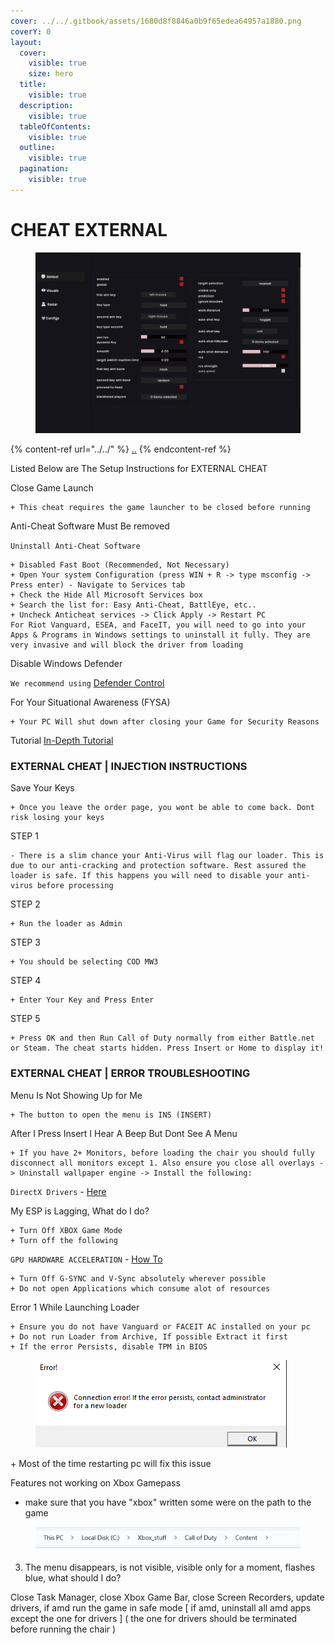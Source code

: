```yaml
---
cover: ../../.gitbook/assets/1680d8f8846a0b9f65edea64957a1880.png
coverY: 0
layout:
  cover:
    visible: true
    size: hero
  title:
    visible: true
  description:
    visible: true
  tableOfContents:
    visible: true
  outline:
    visible: true
  pagination:
    visible: true
---
```


# CHEAT  EXTERNAL



<figure><img src="../../.gitbook/assets/external new gif.gif" alt=""><figcaption></figcaption></figure>



{% content-ref url="../../" %}
[..](../../)
{% endcontent-ref %}

Listed Below are The Setup Instructions for EXTERNAL CHEAT&#x20;

Close Game Launch

```
+ This cheat requires the game launcher to be closed before running
```

Anti-Cheat Software Must Be removed

`Uninstall Anti-Cheat Software`

```
+ Disabled Fast Boot (Recommended, Not Necessary)
+ Open Your system Configuration (press WIN + R -> type msconfig -> Press enter) - Navigate to Services tab
+ Check the Hide All Microsoft Services box
+ Search the list for: Easy Anti-Cheat, BattlEye, etc..
+ Uncheck Anticheat services -> Click Apply -> Restart PC
For Riot Vanguard, ESEA, and FaceIT, you will need to go into your Apps & Programs in Windows settings to uninstall it fully. They are very invasive and will block the driver from loading
```

Disable Windows Defender

`We recommend using` [Defender Control](https://mega.nz/file/Jv0x2S6C#vxR1b33Z6IPdqiiPp9CNpwGO\_pWCn5izfSgOIsjGjH0)

For Your Situational Awareness (FYSA)

```
+ Your PC Will shut down after closing your Game for Security Reasons
```

Tutorial [In-Depth Tutorial](https://youtu.be/gfoEsAfnvks)



### EXTERNAL CHEAT  | INJECTION INSTRUCTIONS

Save Your Keys

```
+ Once you leave the order page, you wont be able to come back. Dont risk losing your keys
```

STEP 1

```
- There is a slim chance your Anti-Virus will flag our loader. This is due to our anti-cracking and protection software. Rest assured the loader is safe. If this happens you will need to disable your anti-virus before processing
```

STEP 2

```
+ Run the loader as Admin
```

STEP 3

```
+ You should be selecting COD MW3
```

STEP 4

```
+ Enter Your Key and Press Enter
```

STEP 5

```
+ Press OK and then Run Call of Duty normally from either Battle.net or Steam. The cheat starts hidden. Press Insert or Home to display it!
```

### EXTERNAL CHEAT  | ERROR TROUBLESHOOTING

Menu Is Not Showing Up for Me

```
+ The button to open the menu is INS (INSERT)
```

After I Press Insert I Hear A Beep But Dont See A Menu

```
+ If you have 2+ Monitors, before loading the chair you should fully disconnect all monitors except 1. Also ensure you close all overlays -> Uninstall wallpaper engine -> Install the following:
```

`DirectX Drivers` - [Here](https://download.microsoft.com/download/1/7/1/1718CCC4-6315-4D8E-9543-8E28A4E18C4C/dxwebsetup.exe)

My ESP is Lagging, What do I do?

```
+ Turn Off XBOX Game Mode
+ Turn off the following
```

`GPU HARDWARE ACCELERATION` - [How To](https://www.wikihow.com/Turn-Off-Hardware-Acceleration)

```
+ Turn Off G-SYNC and V-Sync absolutely wherever possible
+ Do not open Applications which consume alot of resources
```

Error 1 While Launching Loader

```
+ Ensure you do not have Vanguard or FACEIT AC installed on your pc
+ Do not run Loader from Archive, If possible Extract it first
+ If the error Persists, disable TPM in BIOS
```

<figure><img src="../../.gitbook/assets/image (2).png" alt=""><figcaption></figcaption></figure>

\+ Most of the time restarting pc will fix this issue



Features not working on Xbox Gamepass&#x20;

* make sure that you have "xbox" written some were on the path to the game

<figure><img src="../../.gitbook/assets/dd.png" alt=""><figcaption></figcaption></figure>

3. The menu disappears, is not visible, visible only for a moment, flashes blue, what should I do?&#x20;

Close Task Manager, close Xbox Game Bar, close Screen Recorders, update drivers, if amd run the game in safe mode \[ if amd, uninstall all amd apps except the one for drivers ] ( the one for drivers should be terminated before running the chair )
